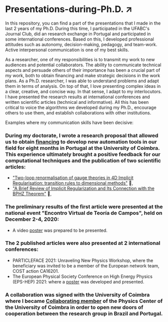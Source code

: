 # Presentations-during-Ph.D. :arrow_upper_right:

In this repository, you can find a part of the presentations that I made in the last 2 years of my Ph.D. During this time, I participated in the UFABC's Journal Club, did an research exchange in Portugal and participated in some international conferences. Based on this, I developed professional attitudes such as autonomy, decision-making, pedagogy, and team-work. Active interpersonal communication is one of my best skills.

As a researcher, one of my responsibilities is to transmit my work to new audiences and potential collaborators. The ability to communicate technical aspects and persuade others of their importance has been a crucial part of my work, both to obtain financing and make strategic decisions in the work plans. As a Ph.D. researcher, I was able to understand problems and adapt them in terms of analysis. On top of that, I love presenting complex ideas in a clear, creative, and concise way. In that sense, I adapt to my interlocutors. I have presented the research results at international conferences and written scientific articles (technical and informative). All this has been critical to voice the algorithms we developed during my Ph.D., encourage others to use them, and establish collaborations with other institutions.

Examples where my communication skills have been decisive:

### During my doctorate, I wrote a research proposal that allowed us to obtain [financing](https://propg.ufabc.edu.br/wp-content/uploads/ASSINADO_Resultado-Final-Edital-26-2020-Doutorado-Sanduíche.pdf) to develop new automation tools in our field for eight months in Portugal at the University of Coimbra. This experience ultimately brought a positive feedback for our computational techniques and the publication of two scientific articles:

- ["Two-loop renormalisation of gauge theories in 4D Implicit Regularisation: transition rules to dimensional methods"](https://link.springer.com/article/10.1140/epjc/s10052-021-09259-6) :bookmark_tabs:,
- ["A Brief Review of Implicit Regularization and Its Connection with the BPHZ Theorem"](https://www.mdpi.com/2073-8994/13/6/956) :bookmark_tabs:,

### The preliminary results of the first article were presented at the national event "Encontro Virtual de Teoría de Campos", held on December 2-4, 2020:

- A video [poster](https://www.youtube.com/watch?v=UPu9YLNv4GU) was prepared to be presented.

### The 2 published articles were also presented at 2 international conferences:

- PARTICLEFACE 2021: Unraveling New Physics Workshop, where the beneficiary was invited to be a member of the European network team, COST action CA16201.
- The European Physical Society Conference on High Energy Physics (EPS-HEP) 2021: where a [poster](https://indico.desy.de/event/28202/contributions/105065/) was developed and presented.

### A collaboration was signed with the University of Coimbra where I became [Collaborating member](https://cfisuc.fis.uc.pt/people.php?oid=9025232) of the Physics Center of the University of Coimbra in order to open new doors of cooperation between the research group in Brazil and Portugal.

